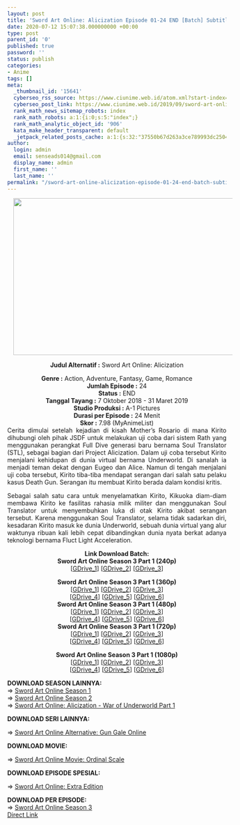 ```yaml
---
layout: post
title: 'Sword Art Online: Alicization Episode 01-24 END [Batch] Subtitle Indonesia'
date: 2020-07-12 15:07:38.000000000 +00:00
type: post
parent_id: '0'
published: true
password: ''
status: publish
categories:
- Anime
tags: []
meta:
  _thumbnail_id: '15641'
  cyberseo_rss_source: https://www.ciunime.web.id/atom.xml?start-index=3301&max-results=150
  cyberseo_post_link: https://www.ciunime.web.id/2019/09/sword-art-online-alicization-episode-01.html
  rank_math_news_sitemap_robots: index
  rank_math_robots: a:1:{i:0;s:5:"index";}
  rank_math_analytic_object_id: '906'
  kata_make_header_transparent: default
  _jetpack_related_posts_cache: a:1:{s:32:"37550b67d263a3ce789993dc25046c5f";a:2:{s:7:"expires";i:1649525593;s:7:"payload";a:0:{}}}
author:
  login: admin
  email: senseads014@gmail.com
  display_name: admin
  first_name: ''
  last_name: ''
permalink: "/sword-art-online-alicization-episode-01-24-end-batch-subtitle-indonesia/"
---
```

<div style="text-align: center;">
<div style="text-align: left;">
<div class="separator" style="clear: both; text-align: center;"><a href="https://1.bp.blogspot.com/-YPNenJtJjgI/XFVhPR_R68I/AAAAAAAAJf4/BKSeXZrdGtgPGvktnuYMPgU-iSLu3xlnwCLcBGAs/s1600/Sword%2BArt%2BOnline%2B-%2BAlicization%2B%2528Season%2B3%2529.jpeg" style="margin-left: 1em; margin-right: 1em;"><img border="0" data-original-height="720" data-original-width="1280" height="360" src="{{ site.baseurl }}/assets/2020/07/Sword%2BArt%2BOnline%2B-%2BAlicization%2B%2528Season%2B3%2529.jpeg" width="640" /></a></div>
<p></div>
<p><b>Judul</b><b><b> Alternatif</b> :</b> Sword Art Online: Alicization</div>
<div style="text-align: center;"><b><b>Genre :</b></b> Action, Adventure, Fantasy, Game, Romance</div>
<div style="text-align: center;"><b>Jumlah Episode :</b> 24<br /><b>Status :</b> END<br /><b>Tanggal Tayang :</b> 7 Oktober 2018 - 31 Maret 2019<br /><b>Studio Produksi :</b> A-1 Pictures<br /><b>Durasi per Episode :</b> 24 Menit</div>
<div style="text-align: center;"><b>Skor :</b> 7.98 (MyAnimeList)</div>
<div style="text-align: center;"></div>
<div style="text-align: justify;">Cerita dimulai setelah kejadian di kisah Mother’s Rosario di mana Kirito dihubungi oleh pihak JSDF untuk melakukan uji coba dari sistem Rath yang menggunakan perangkat Full Dive generasi baru bernama Soul Translator (STL), sebagai bagian dari Project Alicization. Dalam uji coba tersebut Kirito menjalani kehidupan di dunia virtual bernama Underworld. Di sanalah ia menjadi teman dekat dengan Eugeo dan Alice. Namun di tengah menjalani uji coba tersebut, Kirito tiba-tiba mendapat serangan dari salah satu pelaku kasus Death Gun. Serangan itu membuat Kirito berada dalam kondisi kritis.</p>
<p>Sebagai salah satu cara untuk menyelamatkan Kirito, Kikuoka diam-diam membawa Kirito ke fasilitas rahasia milik militer dan menggunakan Soul Translator untuk menyembuhkan luka di otak Kirito akibat serangan tersebut. Karena menggunakan Soul Translator, selama tidak sadarkan diri, kesadaran Kirito masuk ke dunia Underworld, sebuah dunia virtual yang alur waktunya ribuan kali lebih cepat dibandingkan dunia nyata berkat adanya teknologi bernama Fluct Light Acceleration.</p></div>
<div style="text-align: justify;"></div>
<div style="text-align: justify;"></div>
<div style="text-align: center;"><b>Link Download Batch:</b></div>
<div style="text-align: center;">
<div style="text-align: center;"><b>Sword Art Online Season 3&nbsp;Part 1&nbsp;(240p)</b></div>
<div style="text-align: center;">[<a href="https://drive.google.com/uc?export=download&amp;id=1RYVVHXfYjAN87XIFEGHCt7VWZ1MLpqni" target="_blank" rel="noopener">GDrive_1</a>] [<a href="https://drive.google.com/uc?export=download&amp;id=1_d2bqadYnG-cEgwDbsP4fmtIPrlBG1fq" target="_blank" rel="noopener">GDrive_2</a>] [<a href="https://drive.google.com/uc?export=download&amp;id=1W5QZZSqQMI9PJmXp_99BYuhEZUrhOreN" target="_blank" rel="noopener">GDrive_3</a>]</p>
</div>
</div>
<div style="text-align: center;"><b>Sword Art Online Season 3&nbsp;Part 1&nbsp;(360p)</b></div>
<div style="text-align: center;">[<a href="https://drive.google.com/uc?export=download&amp;id=1Qs6lLL1LYCYJI3na_crEnc7zGmTvLUBl" target="_blank" rel="noopener">GDrive_1</a>] [<a href="https://drive.google.com/uc?export=download&amp;id=1TYygqN4HcKxWF80Zol4S42JcCYv2e996" target="_blank" rel="noopener">GDrive_2</a>] [<a href="https://drive.google.com/uc?export=download&amp;id=1wQTjsA8D3LqVTJWz_M25pJKD85NdnuGk" target="_blank" rel="noopener">GDrive_3</a>]<br />[<a href="https://drive.google.com/uc?export=download&amp;id=1cC9_cRhIDRZDi-ZwEEZ7w8eRs9zkwzqg" target="_blank" rel="noopener">GDrive_4</a>] [<a href="https://drive.google.com/uc?export=download&amp;id=1hRRTwVB3H1UPF4G8OYFsitwGPlvZXcko" target="_blank" rel="noopener">GDrive_5</a>] [<a href="https://drive.google.com/uc?export=download&amp;id=16qXoOu4NXygx4X_1aZXMSGG6ASvew4uk" target="_blank" rel="noopener">GDrive_6</a>]</div>
<div style="text-align: center;"></div>
<div style="text-align: center;"><b>Sword Art Online Season 3&nbsp;Part 1&nbsp;(480p)</b><br />[<a href="https://drive.google.com/uc?export=download&amp;id=1mE5MS42iaFGtwsJzlCOn87UgRoygcMSY" target="_blank" rel="noopener">GDrive_1</a>] [<a href="https://drive.google.com/uc?export=download&amp;id=15dt3iSfwJr-KIyRgSzScK-GLHsa-nFdI" target="_blank" rel="noopener">GDrive_2</a>] [<a href="https://drive.google.com/uc?export=download&amp;id=1MT9DZhH9sb8Fi2zeLjohvwKUxzoL6QxD" target="_blank" rel="noopener">GDrive_3</a>]<br />[<a href="https://drive.google.com/uc?export=download&amp;id=1vnevoq0PkjFSnVqCcNHR7gylXfhuP2oA" target="_blank" rel="noopener">GDrive_4</a>] [<a href="https://drive.google.com/uc?export=download&amp;id=140vrmjMYTJRm1G0Tv82U0Xf8CMZTgYkp" target="_blank" rel="noopener">GDrive_5</a>] [<a href="https://drive.google.com/uc?export=download&amp;id=1exWBxPsvdB5EtMgBou3ubv8JJCboi2zq" target="_blank" rel="noopener">GDrive_6</a>]</div>
<div style="text-align: center;"><b>Sword Art Online Season 3&nbsp;Part 1&nbsp;(720p)</b><br />[<a href="https://drive.google.com/uc?export=download&amp;id=1IHw2LegTLgGUvXmz_iwPSYz8KuWM_Qlj" target="_blank" rel="noopener">GDrive_1</a>] [<a href="https://drive.google.com/uc?export=download&amp;id=11Lax40HKHduicBswWJPTSIzWojuWoF1h" target="_blank" rel="noopener">GDrive_2</a>] [<a href="https://drive.google.com/uc?export=download&amp;id=1iMbZL9nOFGBndEJpCLwKXajsT9SMqfvv" target="_blank" rel="noopener">GDrive_3</a>]<br />[<a href="https://drive.google.com/uc?export=download&amp;id=1fR6nEqndoHpOC4RZliSbsdwH_QrlUQ6V" target="_blank" rel="noopener">GDrive_4</a>] [<a href="https://drive.google.com/uc?export=download&amp;id=1SrG1NNshxdNJj_cBJ6pQf0rchv1JJ-nm" target="_blank" rel="noopener">GDrive_5</a>] [<a href="https://drive.google.com/uc?export=download&amp;id=17bMU0HyvCx7nM3isHPVFtnsuGnXWfIMp" target="_blank" rel="noopener">GDrive_6</a>]</p>
<p><b>Sword Art Online Season 3&nbsp;Part 1&nbsp;(1080p)</b><br />[<a href="https://drive.google.com/uc?export=download&amp;id=1ZJ9TBUUu-JhfrJ_sKmu-yKGwU_ogBJ6j" target="_blank" rel="noopener">GDrive_1</a>] [<a href="https://drive.google.com/uc?export=download&amp;id=1m50xPNaA23HAyHQVDiTx0hHaiEUsLCLF" target="_blank" rel="noopener">GDrive_2</a>] [<a href="https://drive.google.com/uc?export=download&amp;id=1SE2UWq-hUeyiFk-FcnxREub5biXtQJZB" target="_blank" rel="noopener">GDrive_3</a>]<br />[<a href="https://drive.google.com/uc?export=download&amp;id=1aFmWxAR_kQ_K_cz1TczDg-K-_ZsXKYWd" target="_blank" rel="noopener">GDrive_4</a>] [<a href="https://drive.google.com/uc?export=download&amp;id=1gNSQ9jS21LlHp0tw0KLG1dGcVEaHFATm" target="_blank" rel="noopener">GDrive_5</a>] [<a href="https://drive.google.com/uc?export=download&amp;id=1G2pCNOcqJ3MNFyqXGKtEoN1skml1DHst" target="_blank" rel="noopener">GDrive_6</a>]
<div style="text-align: left;">
<div style="text-align: justify;">
<div style="text-align: justify;"></div>
<div style="text-align: justify;"><b>DOWNLOAD SEASON LAINNYA:</b></div>
<div style="text-align: justify;">=&gt;&nbsp;<a href="https://www.ciunime.web.id/2019/01/sword-art-online-season-1-episode-01-25.html" target="_blank" rel="noopener">Sword Art Online Season 1</a></div>
<div style="text-align: justify;">=&gt;&nbsp;<a href="https://www.ciunime.web.id/2019/01/sword-art-online-season-2-episode-01-24.html" target="_blank" rel="noopener">Sword Art Online Season 2</a><br />=&gt;&nbsp;<a href="https://www.ciunime.web.id/2019/12/sword-art-online-alicization-war-of_29.html">Sword Art Online: Alicization - War of Underworld Part 1</a></p>
<p><b style="text-align: left;">DOWNLOAD SERI LAINNYA:</b></p>
</div>
<div style="text-align: justify;">=&gt;&nbsp;<a href="https://www.ciunime.web.id/2018/10/sword-art-online-alternative-gun-gale.html" target="_blank" rel="noopener">Sword Art Online Alternative: Gun Gale Online</a></p>
<p><b>DOWNLOAD MOVIE:</b></p>
<p>=&gt;&nbsp;<a href="https://www.ciunime.web.id/2019/01/sword-art-online-movie-ordinal-scale.html" target="_blank" rel="noopener">Sword Art Online Movie: Ordinal Scale</a></p>
<p><b>DOWNLOAD EPISODE SPESIAL:</b></p>
<p>=&gt;&nbsp;<a href="https://www.ciunime.web.id/2019/07/sword-art-online-extra-edition-spesial.html" target="_blank" rel="noopener">Sword Art Online: Extra Edition</a></p>
</div>
</div>
</div>
<div style="text-align: left;"><b>DOWNLOAD PER EPISODE:</b></div>
<div style="text-align: left;">=&gt; <a href="https://www.ciunime.web.id/2019/02/sword-art-online-season-3-subtitle.html" target="_blank" rel="noopener">Sword Art Online Season 3</a></div>
<div style="text-align: left;"></div>
</div>
<link rel="stylesheet" href="https://cdnjs.cloudflare.com/ajax/libs/font-awesome/4.7.0/css/font-awesome.min.css" />
<div class="divbtn"> <a href="https://handymansurrender.com/fihup8buzv?key=94550f7ce39444073321dde3b8782f97" class="btn"><i class="fa fa-download"></i> Direct Link</a> </div>
